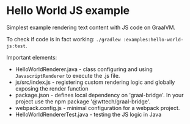 # Hello World JS example

Simplest example rendering text content with JS code on GraalVM.

To check if code is in fact working: `./gradlew :examples:hello-world-js:test`.

Important elements:
* HelloWorldRenderer.java - class configuring and using `JavascriptRenderer` to execute the .js file.
* js/src/index.js - registering custom rendering logic and globally exposing the render function
* package.json - defines local dependency on 'graal-bridge'. In your project use the npm package '@wttech/graal-bridge'.
* webpack.config.js - minimal configuration for a webpack project.
* HelloWorldRendererTest.java - testing the JS logic in Java
